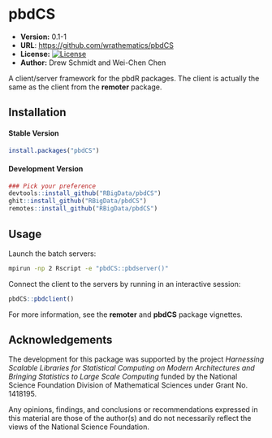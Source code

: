 # pbdCS 

* **Version:** 0.1-1
* **URL**: https://github.com/wrathematics/pbdCS
* **License:** [![License](http://img.shields.io/badge/license-BSD%202--Clause-orange.svg?style=flat)](http://opensource.org/licenses/BSD-2-Clause)
* **Author:** Drew Schmidt and Wei-Chen Chen

A client/server framework for the pbdR packages. The client is actually the same as the client from the **remoter** package.


## Installation

#### Stable Version
```r
install.packages("pbdCS")
```

#### Development Version
```r
### Pick your preference
devtools::install_github("RBigData/pbdCS")
ghit::install_github("RBigData/pbdCS")
remotes::install_github("RBigData/pbdCS")
```



## Usage

Launch the batch servers:

```bash
mpirun -np 2 Rscript -e "pbdCS::pbdserver()"
```

Connect the client to the servers by running in an interactive session:

```r
pbdCS::pbdclient()
```

For more information, see the **remoter** and **pbdCS** package vignettes.



## Acknowledgements

The development for this package was supported by the project *Harnessing Scalable Libraries for Statistical Computing on Modern Architectures and Bringing Statistics to Large Scale Computing* funded by the National Science Foundation Division of Mathematical Sciences under Grant No. 1418195.

Any opinions, findings, and conclusions or recommendations expressed in this material are those of the author(s) and do not necessarily reflect the views of the National Science Foundation.
